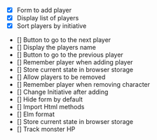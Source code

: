 - [x] Form to add player
- [x] Display list of players
- [x] Sort players by initiative
- [] Button to go to the next player
- [] Display the players name
- [] Button to go to the previous player
- [] Remember player when adding player
- [] Store current state in browser storage
- [] Allow players to be removed
- [] Remember player when removing character
- [] Change Initiative after adding
- [] Hide form by default
- [] Import Html methods
- [] Elm format
- [] Store current state in browser storage
- [] Track monster HP
